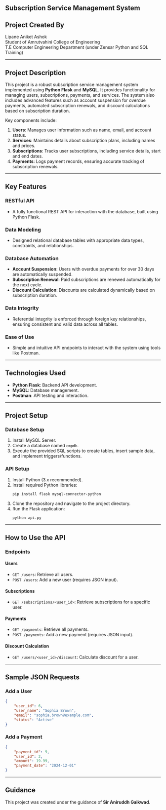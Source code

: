 

## Subscription Service Management System 

## **Project Created By**  
Lipane Aniket Ashok  
Student of Amrutvahini College of Engineering  
T.E Computer Engineering Department (under Zensar Python and SQL Training)  

---

## **Project Description**  
This project is a robust subscription service management system implemented using **Python Flask** and **MySQL**. It provides functionality for managing users, subscriptions, payments, and services. The system also includes advanced features such as account suspension for overdue payments, automated subscription renewals, and discount calculations based on subscription duration.  

Key components include:  
1. **Users**: Manages user information such as name, email, and account status.  
2. **Services**: Maintains details about subscription plans, including names and prices.  
3. **Subscriptions**: Tracks user subscriptions, including service details, start and end dates.  
4. **Payments**: Logs payment records, ensuring accurate tracking of subscription renewals.  

---

## **Key Features**  

### **RESTful API**
- A fully functional REST API for interaction with the database, built using Python Flask.

### **Data Modeling**
- Designed relational database tables with appropriate data types, constraints, and relationships.  

### **Database Automation**
- **Account Suspension**: Users with overdue payments for over 30 days are automatically suspended.  
- **Subscription Renewal**: Paid subscriptions are renewed automatically for the next cycle.  
- **Discount Calculation**: Discounts are calculated dynamically based on subscription duration.  

### **Data Integrity**
- Referential integrity is enforced through foreign key relationships, ensuring consistent and valid data across all tables.  

### **Ease of Use**
- Simple and intuitive API endpoints to interact with the system using tools like Postman.  

---

## **Technologies Used**  
- **Python Flask**: Backend API development.  
- **MySQL**: Database management.  
- **Postman**: API testing and interaction.  

---

## **Project Setup**  

### **Database Setup**  
1. Install MySQL Server.  
2. Create a database named `empdb`.  
3. Execute the provided SQL scripts to create tables, insert sample data, and implement triggers/functions.  

### **API Setup**  
1. Install Python (3.x recommended).  
2. Install required Python libraries:  
   ```bash
   pip install flask mysql-connector-python
   ```
3. Clone the repository and navigate to the project directory.  
4. Run the Flask application:  
   ```bash
   python api.py
   ```

---

## **How to Use the API**  

### **Endpoints**  

#### **Users**
- `GET /users`: Retrieve all users.  
- `POST /users`: Add a new user (requires JSON input).  

#### **Subscriptions**
- `GET /subscriptions/<user_id>`: Retrieve subscriptions for a specific user.  

#### **Payments**
- `GET /payments`: Retrieve all payments.  
- `POST /payments`: Add a new payment (requires JSON input).  

#### **Discount Calculation**
- `GET /users/<user_id>/discount`: Calculate discount for a user.  

---

## **Sample JSON Requests**  

### **Add a User**  
```json
{
    "user_id": 6,
    "user_name": "Sophia Brown",
    "email": "sophia.brown@example.com",
    "status": "Active"
}
```

### **Add a Payment**  
```json
{
    "payment_id": 9,
    "user_id": 2,
    "amount": 19.99,
    "payment_date": "2024-12-01"
}
```

---

## **Guidance**  
This project was created under the guidance of **Sir Aniruddh Gaikwad**.  
```
